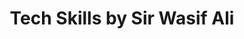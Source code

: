 ---
title: "Tech Skills by Sir Wasif Ali"
url: /karachi/tech-skills-by-sir-wasif-ali/
shop: computer
---